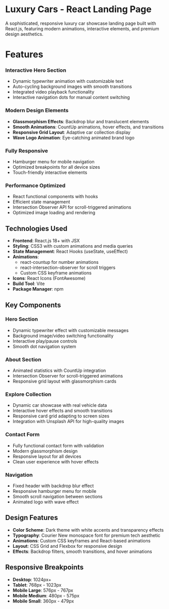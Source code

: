 # Luxury Cars - React Landing Page

A sophisticated, responsive luxury car showcase landing page built with React.js, featuring modern animations, interactive elements, and premium design aesthetics.

# Features

### Interactive Hero Section
- Dynamic typewriter animation with customizable text
- Auto-cycling background images with smooth transitions
- Integrated video playback functionality
- Interactive navigation dots for manual content switching

###  Modern Design Elements
- **Glassmorphism Effects**: Backdrop blur and translucent elements
- **Smooth Animations**: CountUp animations, hover effects, and transitions
- **Responsive Grid Layout**: Adaptive car collection display
- **Wave Logo Animation**: Eye-catching animated brand logo

###  Fully Responsive
- Hamburger menu for mobile navigation
- Optimized breakpoints for all device sizes
- Touch-friendly interactive elements

### Performance Optimized
- React functional components with hooks
- Efficient state management
- Intersection Observer API for scroll-triggered animations
- Optimized image loading and rendering

##  Technologies Used

- **Frontend**: React.js 18+ with JSX
- **Styling**: CSS3 with custom animations and media queries
- **State Management**: React Hooks (useState, useEffect)
- **Animations**: 
  - react-countup for number animations
  - react-intersection-observer for scroll triggers
  - Custom CSS keyframe animations
- **Icons**: React Icons (FontAwesome)
- **Build Tool**: Vite
- **Package Manager**: npm

## Key Components

### Hero Section
- Dynamic typewriter effect with customizable messages
- Background image/video switching functionality
- Interactive play/pause controls
- Smooth dot navigation system

### About Section
- Animated statistics with CountUp integration
- Intersection Observer for scroll-triggered animations
- Responsive grid layout with glassmorphism cards

### Explore Collection
- Dynamic car showcase with real vehicle data
- Interactive hover effects and smooth transitions
- Responsive card grid adapting to screen sizes
- Integration with Unsplash API for high-quality images

### Contact Form
- Fully functional contact form with validation
- Modern glassmorphism design
- Responsive layout for all devices
- Clean user experience with hover effects

### Navigation
- Fixed header with backdrop blur effect
- Responsive hamburger menu for mobile
- Smooth scroll navigation between sections
- Animated logo with wave effect

##  Design Features

- **Color Scheme**: Dark theme with white accents and transparency effects
- **Typography**: Courier New monospace font for premium tech aesthetic
- **Animations**: Custom CSS keyframes and React-based animations
- **Layout**: CSS Grid and Flexbox for responsive design
- **Effects**: Backdrop filters, smooth transitions, and hover animations

## Responsive Breakpoints

- **Desktop**: 1024px+
- **Tablet**: 768px - 1023px
- **Mobile Large**: 576px - 767px
- **Mobile Medium**: 480px - 575px
- **Mobile Small**: 360px - 479px










